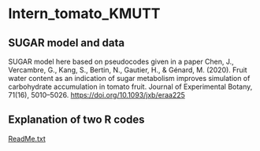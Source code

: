 # Intern_tomato_KMUTT
## SUGAR model and data
SUGAR model here based on pseudocodes given in a paper Chen, J., Vercambre, G., Kang, S., Bertin, N., Gautier, H., & Génard, M. (2020). Fruit water content as an indication of sugar metabolism improves simulation of carbohydrate accumulation in tomato fruit. Journal of Experimental Botany, 71(16), 5010–5026. https://doi.org/10.1093/jxb/eraa225
## Explanation of two R codes
[ReadMe.txt](https://github.com/pannareeb/Intern_tomato_KMUTT/files/9759708/ReadMe.txt)
